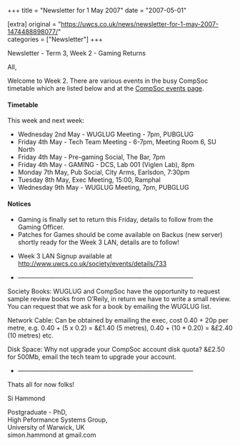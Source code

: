 +++
title = "Newsletter for 1 May 2007"
date = "2007-05-01"

[extra]
original = "https://uwcs.co.uk/news/newsletter-for-1-may-2007-1474488898077/"    
categories = ["Newsletter"]
+++

Newsletter - Term 3, Week 2 - Gaming Returns

All,

Welcome to Week 2. There are various events in the busy CompSoc timetable which are listed below and at the [CompSoc events page](/society/events).

#### Timetable

This week and next week:

  - Wednesday 2nd May - WUGLUG Meeting - 7pm, PUBGLUG
  - Friday 4th May - Tech Team Meeting - 6-7pm, Meeting Room 6, SU North
  - Friday 4th May - Pre-gaming Social, The Bar, 7pm
  - Friday 4th May - GAMING - DCS, Lab 001 (Viglen Lab), 8pm
  - Monday 7th May, Pub Social, City Arms, Earlsdon, 7:30pm
  - Tuesday 8th May, Exec Meeting, 15:00, Ramphal
  - Wednesday 9th May - WUGLUG Meeting, 7pm, PUBGLUG

#### Notices

  - Gaming is finally set to return this Friday, details to follow from the Gaming Officer.
  - Patches for Games should be come available on Backus (new server) shortly ready for the Week 3 LAN, details are to follow\!

<!-- end list -->

  - Week 3 LAN Signup available at http://www.uwcs.co.uk/society/events/details/733

<!-- end list -->

  - ————————————————————————————

Society Books: WUGLUG and CompSoc have the opportunity to request sample review books from O’Reily, in return we have to write a small review. You can request that we ask for a book by emailing the WUGLUG list.

Network Cable: Can be obtained by emailing the exec, cost 0.40 + 20p per metre, e.g. 0.40 + (5 x 0.2) = &£1.40 (5 metres), 0.40 + (10 \* 0.20) = &£2.40 (10 metres) etc.

Disk Space: Why not upgrade your CompSoc account disk quota? &£2.50 for 500Mb, email the tech team to upgrade your account.

  - ————————————————————————————

Thats all for now folks\!

Si Hammond

Postgraduate - PhD,  
High Peformance Systems Group,  
University of Warwick, UK  
simon.hammond at gmail.com
